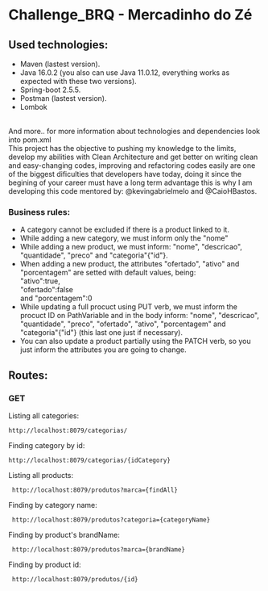 # Challenge_BRQ - Mercadinho do Zé

## Used technologies: 
- Maven (lastest version).
- Java 16.0.2 (you also can use Java 11.0.12, everything works as expected with these two versions).
- Spring-boot 2.5.5.
- Postman (lastest version).
- Lombok
<br>
And more.. for more information about technologies and dependencies look into pom.xml
<br>
This project has the objective to pushing my knowledge to the limits, develop my abilities with Clean Architecture and get better on writing clean and easy-changing codes,
improving and refactoring codes easily are one of the biggest dificulties that developers have today, doing it since the begining of your career must have a long term advantage
this is why I am developing this code mentored by: @kevingabrielmelo and @CaioHBastos.
<br>

### Business rules: 
- A category cannot be excluded if there is a product linked to it.
- While adding a new category, we must inform only the "nome"
- While adding a new product, we must inform: "nome", "descricao", "quantidade", "preco" and "categoria"{"id"}.
- When adding a new product, the attributes "ofertado", "ativo" and "porcentagem" are setted with default values, being: <br>"ativo":true, <br>"ofertado":false <br>and "porcentagem":0
- While updating a full procuct using PUT verb, we must inform the procuct ID on PathVariable and in the body inform: "nome", "descricao", "quantidade", "preco", "ofertado", "ativo", "porcentagem" and "categoria"{"id"} (this last one just if necessary).
- You can also update a product partially using the PATCH verb, so you just inform the attributes you are going to change.

## Routes: 
### GET

 Listing all categories:
 ``` 
 http://localhost:8079/categorias/
 ```
 Finding category by id:
 ```
 http://localhost:8079/categorias/{idCategory}
 ```
 Listing all products:
```
 http://localhost:8079/produtos?marca={findAll}
```
 Finding by category name:
```
 http://localhost:8079/produtos?categoria={categoryName}
```
 Finding by product's brandName:
```
 http://localhost:8079/produtos?marca={brandName}
```
 Finding by product id:
```
 http://localhost:8079/produtos/{id}
```
 <br>


